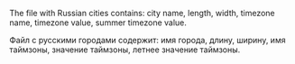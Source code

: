 The file with Russian cities contains: city name, length, width, timezone name, timezone value, summer timezone value.

Файл с русскими городами содержит: имя города, длину, ширину, имя таймзоны, значение таймзоны, летнее значение таймзоны.
